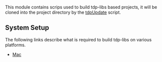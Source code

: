 This module contains scrips used to build tdp-libs based projects, it will be cloned into the project directory by the [tdpUpdate](https://github.com/tdp-libs/tdp_tools) script.

## System Setup
The following links describe what is required to build tdp-libs on various platforms.
* [Mac](documentation/setup_mac.md)